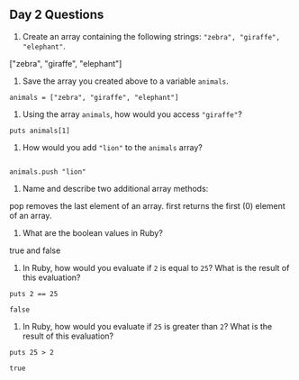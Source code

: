 ## Day 2 Questions

1. Create an array containing the following strings: `"zebra", "giraffe", "elephant"`.

["zebra", "giraffe", "elephant"]

1. Save the array you created above to a variable `animals`.
```
animals = ["zebra", "giraffe", "elephant"]

```

1. Using the array `animals`, how would you access `"giraffe"`?
```
puts animals[1]

```

1. How would you add `"lion"` to the `animals` array?
```

animals.push "lion"

```



1. Name and describe two additional array methods:

pop removes the last element of an array.  first returns the first (0) element of an array.

1. What are the boolean values in Ruby?

true and false

1. In Ruby, how would you evaluate if `2` is equal to `25`? What is the result of this evaluation?
```
puts 2 == 25

false

```

1. In Ruby, how would you evaluate if `25` is greater than `2`? What is the result of this evaluation?

```
puts 25 > 2

true

```
